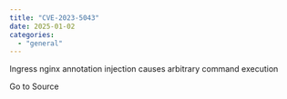 ```yaml
---
title: "CVE-2023-5043"
date: 2025-01-02
categories: 
  - "general"
---
```


Ingress nginx annotation injection causes arbitrary command execution

Go to Source

